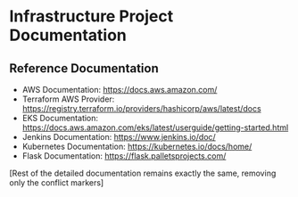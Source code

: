 # Infrastructure Project Documentation

## Reference Documentation
- AWS Documentation: https://docs.aws.amazon.com/
- Terraform AWS Provider: https://registry.terraform.io/providers/hashicorp/aws/latest/docs
- EKS Documentation: https://docs.aws.amazon.com/eks/latest/userguide/getting-started.html
- Jenkins Documentation: https://www.jenkins.io/doc/
- Kubernetes Documentation: https://kubernetes.io/docs/home/
- Flask Documentation: https://flask.palletsprojects.com/

[Rest of the detailed documentation remains exactly the same, removing only the conflict markers]
